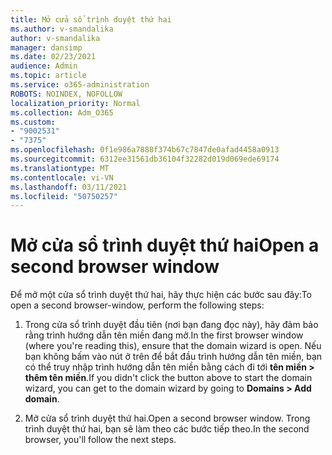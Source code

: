 ```yaml
---
title: Mở cửa sổ trình duyệt thứ hai
ms.author: v-smandalika
author: v-smandalika
manager: dansimp
ms.date: 02/23/2021
audience: Admin
ms.topic: article
ms.service: o365-administration
ROBOTS: NOINDEX, NOFOLLOW
localization_priority: Normal
ms.collection: Adm_O365
ms.custom:
- "9002531"
- "7375"
ms.openlocfilehash: 0f1e986a7888f374b67c7847de0afad4458a0913
ms.sourcegitcommit: 6312ee31561db36104f32282d019d069ede69174
ms.translationtype: MT
ms.contentlocale: vi-VN
ms.lasthandoff: 03/11/2021
ms.locfileid: "50750257"
---
```

# <a name="open-a-second-browser-window"></a><span data-ttu-id="9edfc-102">Mở cửa sổ trình duyệt thứ hai</span><span class="sxs-lookup"><span data-stu-id="9edfc-102">Open a second browser window</span></span>

<span data-ttu-id="9edfc-103">Để mở một cửa sổ trình duyệt thứ hai, hãy thực hiện các bước sau đây:</span><span class="sxs-lookup"><span data-stu-id="9edfc-103">To open a second browser-window, perform the following steps:</span></span>

1. <span data-ttu-id="9edfc-104">Trong cửa sổ trình duyệt đầu tiên (nơi bạn đang đọc này), hãy đảm bảo rằng trình hướng dẫn tên miền đang mở.</span><span class="sxs-lookup"><span data-stu-id="9edfc-104">In the first browser window (where you're reading this), ensure that the domain wizard is open.</span></span> <span data-ttu-id="9edfc-105">Nếu bạn không bấm vào nút ở trên để bắt đầu trình hướng dẫn tên miền, bạn có thể truy nhập trình hướng dẫn tên miền bằng cách đi tới **tên miền > thêm tên miền**.</span><span class="sxs-lookup"><span data-stu-id="9edfc-105">If you didn't click the button above to start the domain wizard, you can get to the domain wizard by going to **Domains > Add domain**.</span></span>

2. <span data-ttu-id="9edfc-106">Mở cửa sổ trình duyệt thứ hai.</span><span class="sxs-lookup"><span data-stu-id="9edfc-106">Open a second browser window.</span></span> <span data-ttu-id="9edfc-107">Trong trình duyệt thứ hai, bạn sẽ làm theo các bước tiếp theo.</span><span class="sxs-lookup"><span data-stu-id="9edfc-107">In the second browser, you'll follow the next steps.</span></span>
